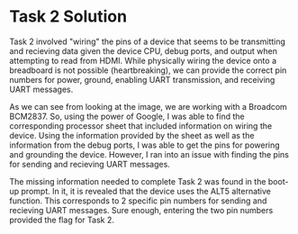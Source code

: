 # Task 2 Solution
Task 2 involved "wiring" the pins of a device that seems to be transmitting and recieving data given the device CPU, debug ports, and output when attempting to read from HDMI. While physically wiring the device onto a breadboard is not possible (heartbreaking), we can provide the correct pin numbers for power, ground, enabling UART transmission, and receiving UART messages.

As we can see from looking at the image, we are working with a Broadcom BCM2837. So, using the power of Google, I was able to find the corresponding processor sheet that included information on wiring the device. Using the information provided by the sheet as well as the information from the debug ports, I was able to get the pins for powering and grounding the device. However, I ran into an issue with finding the pins for sending and recieving UART messages. 

The missing information needed to complete Task 2 was found in the boot-up prompt. In it, it is revealed that the device uses the ALT5 alternative function. This corresponds to 2 specific pin numbers for sending and recieving UART messages. Sure enough, entering the two pin numbers provided the flag for Task 2.
